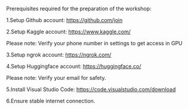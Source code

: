 
Prerequisites required for the preparation of the workshop:

1.Setup Github account: https://github.com/join

2.Setup Kaggle account: https://www.kaggle.com/

Please note: Verify your phone number in settings to get access in GPU

3.Setup ngrok account: https://ngrok.com/

4.Setup Huggingface account: https://huggingface.co/

Please note: Verify your email for safety.

5.Install Visual Studio Code: https://code.visualstudio.com/download

6.Ensure stable internet connection.
